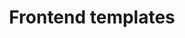 ---
layout: landing-page
sectionKey: Frontend templates
title: Frontend templates
description: Frontend templates are page-level objects that place components into a layout and articulate the design’s underlying content structure
details: Frontend templates create consistent user experiences across GOV.UK.
image:
  src: /assets/frontend-templates.svg
  alt: One single board with multiple separate building block pieces, plus a structure made up of three building block pieces.
---